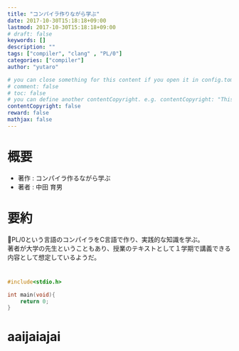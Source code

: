 ```yaml
---
title: "コンパイラ作りながら学ぶ"
date: 2017-10-30T15:18:18+09:00
lastmod: 2017-10-30T15:18:18+09:00
# draft: false
keywords: []
description: ""
tags: ["compiler", "clang" , "PL/0"]
categories: ["compiler"]
author: "yutaro"

# you can close something for this content if you open it in config.toml.
# comment: false
# toc: false
# you can define another contentCopyright. e.g. contentCopyright: "This is an another copyright."
contentCopyright: false
reward: false
mathjax: false
---
```


<!--more-->

# 概要
- 著作 : コンパイラ作るながら学ぶ
- 著者 : 中田 育男

# 要約
PL/0という言語のコンパイラをC言語で作り、実践的な知識を学ぶ。  
著者が大学の先生ということもあり、授業のテキストとして１学期で講義できる内容として想定しているようだ。



# 

```c
#include<stdio.h>

int main(void){
    return 0;
}

```

# aaijaiajai


